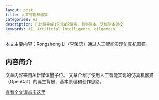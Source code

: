 ```yaml
---
layout: post
title: 人工智能机器猫
categories: AI
description: 巴比特完成1亿元A轮融资，普华资本、泛城资本领投
keywords: AI, Artificial Intelligence, gilgamesh,
---
```


本文主要内容：Rongzhong Li（李荣忠）通过人工智能实现仿真机器猫。

<!-- more -->

## 内容简介
文章内容来自AI新媒体量子位。
文章介绍了使用人工智能实现的仿真机器猫（OpenCat）的诞生背景、基本原理和创作思路。


[查看全文请点击这里](http://mp.weixin.qq.com/s/4LTjoHC-pQG0AWNo9ee2BQ)





